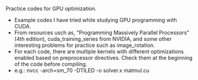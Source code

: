 Practice codes for GPU optimization.
- Example codes I have tried while studying GPU programming with CUDA.
- From resources usch as, "Programming Massively Parallel Processors" (4th edition), cuda_training_series from NVIDIA,
  and some other interesting problems for practice such as image_rotation.
- For each code, there are multiple kernels with different optimizations enabled based on preprocessor directives. 
  Check them at the beginning of the code before compiling.
- e.g.: nvcc -arch=sm_70 -DTILED -o solver.x matmul.cu 
